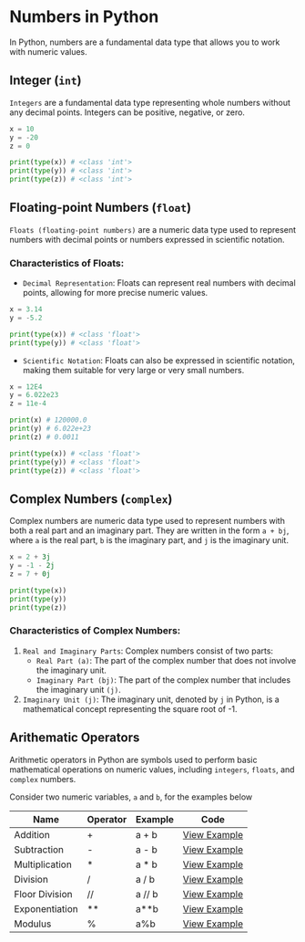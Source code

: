# Numbers in Python

In Python, numbers are a fundamental data type that allows you to work with numeric values.

## Integer (`int`)

`Integers` are a fundamental data type representing whole numbers without any decimal points. Integers can be positive, negative, or zero.

```python
x = 10
y = -20
z = 0

print(type(x)) # <class 'int'>
print(type(y)) # <class 'int'>
print(type(z)) # <class 'int'>
```

## Floating-point Numbers (`float`)

`Floats (floating-point numbers)` are a numeric data type used to represent numbers with decimal points or numbers expressed in scientific notation.

### Characteristics of Floats:

- `Decimal Representation`: Floats can represent real numbers with decimal points, allowing for more precise numeric values.

```python
x = 3.14
y = -5.2

print(type(x)) # <class 'float'>
print(type(y)) # <class 'float'>
```

- `Scientific Notation`: Floats can also be expressed in scientific notation, making them suitable for very large or very small numbers.

```python
x = 12E4
y = 6.022e23
z = 11e-4

print(x) # 120000.0
print(y) # 6.022e+23
print(z) # 0.0011

print(type(x)) # <class 'float'>
print(type(y)) # <class 'float'>
print(type(z)) # <class 'float'>
```

## Complex Numbers (`complex`)

Complex numbers are numeric data type used to represent numbers with both a real part and an imaginary part. They are written in the form `a + bj`, where `a` is the real part, `b` is the imaginary part, and `j` is the imaginary unit.

```python
x = 2 + 3j
y = -1 - 2j
z = 7 + 0j

print(type(x))
print(type(y))
print(type(z))
```

### Characteristics of Complex Numbers:

1.  `Real and Imaginary Parts`: Complex numbers consist of two parts:
    - `Real Part (a)`: The part of the complex number that does not involve the imaginary unit.
    - `Imaginary Part (bj)`: The part of the complex number that includes the imaginary unit `(j)`.
2.  `Imaginary Unit (j)`: The imaginary unit, denoted by `j` in Python, is a mathematical concept representing the square root of -1.

## Arithematic Operators

Arithmetic operators in Python are symbols used to perform basic mathematical operations on numeric values, including `integers`, `floats`, and `complex` numbers.

Consider two numeric variables, `a` and `b`, for the examples below

| Name           | Operator | Example | Code                                   |
| -------------- | -------- | ------- | -------------------------------------- |
| Addition       | +        | a + b   | [View Example](code/addition.py)       |
| Subtraction    | -        | a - b   | [View Example](code/subtraction.py)    |
| Multiplication | \*       | a \* b  | [View Example](code/multiplication.py) |
| Division       | /        | a / b   | [View Example](code/division.py)       |
| Floor Division | //       | a // b  | [View Example](code/floor_division.py) |
| Exponentiation | \*\*     | a\*\*b  | [View Example](code/exponentiation.py) |
| Modulus        | %        | a%b     | [View Example](code/modulus.py)        |
